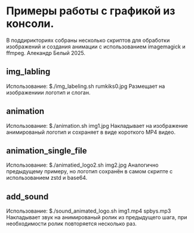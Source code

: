 # Примеры работы с графикой из консоли.
В поддирикториях собраны несколько скриптов для обработки изображений и создания анимации с использованием imagemagick и ffmpeg.
Алекандр Белый 2025.

## img_labling
Использование:
$./img_labeling.sh rumkiks0.jpg
Размещает на изображениии логотип и слоган.


## animation
Использование:
$./animation.sh img1.jpg
Накладывает на изображение анимированый логотип и сохраняет в виде короткого MP4 видео.


## animation_single_file
Использование:
$./animatied_logo2.sh img2.jpg
Аналогично предыдущему примеру, но логотип сохранён в самом скрипте с использованием zstd и base64.


## add_sound
Использование:
$./sound_animated_logo.sh img1.mp4 spbys.mp3
Накладывает звук на анимированый ролик из предыдущего шага, при необходимости ролик повторяется несколько раз.
